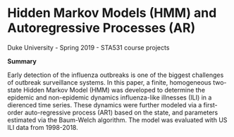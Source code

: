 # Hidden Markov Models (HMM) and Autoregressive Processes (AR)
Duke University - Spring 2019 - STA531 course projects


**Summary**

Early detection of the influenza outbreaks is one of the biggest challenges of outbreak surveillance systems. In this paper, a finite, homogeneous two-state Hidden Markov Model (HMM) was developed to determine the epidemic and non-epidemic dynamics influenza-like illnesses (ILI) in a dierenced time series. These dynamics were further modeled via a first-order auto-regressive process (AR1) based on the state, and parameters estimated via the Baum-Welch
algorithm. The model was evaluated with US ILI data from 1998-2018.
